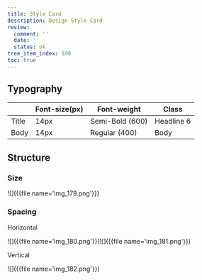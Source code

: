 ```yaml
---
title: Style Card
description: Design Style Card
review:
  comment: ''
  date: ''
  status: ok
tree_item_index: 100
toc: true
---
```


## Typography

|       | Font-size(px) | Font-weight     | Class      |
| ----- | ------------- | --------------- | ---------- |
| Title | 14px          | Semi-Bold (600) | Headline 6 |
| Body  | 14px          | Regular (400)   | Body       |

## Structure

### Size

![]({{file name='img_179.png'}})

### Spacing

Horizontal

![]({{file name='img_180.png'}})![]({{file name='img_181.png'}})

Vertical

![]({{file name='img_182.png'}})
